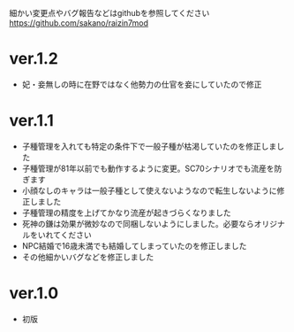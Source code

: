 細かい変更点やバグ報告などはgithubを参照してください
https://github.com/sakano/raizin7mod

ver.1.2
================================================================================
- 妃・妾無しの時に在野ではなく他勢力の仕官を妾にしていたので修正

ver.1.1
================================================================================
- 子種管理を入れても特定の条件下で一般子種が枯渇していたのを修正しました
- 子種管理が81年以前でも動作するように変更。SC70シナリオでも流産を防ぎます
- 小顔なしのキャラは一般子種として使えないようなので転生しないように修正しました
- 子種管理の精度を上げてかなり流産が起きづらくなりました
- 死神の鎌は効果が微妙なので同梱しないようにしました。必要ならオリジナルをいれてください
- NPC結婚で16歳未満でも結婚してしまっていたのを修正しました
- その他細かいバグなどを修正しました

ver.1.0
================================================================================
- 初版

